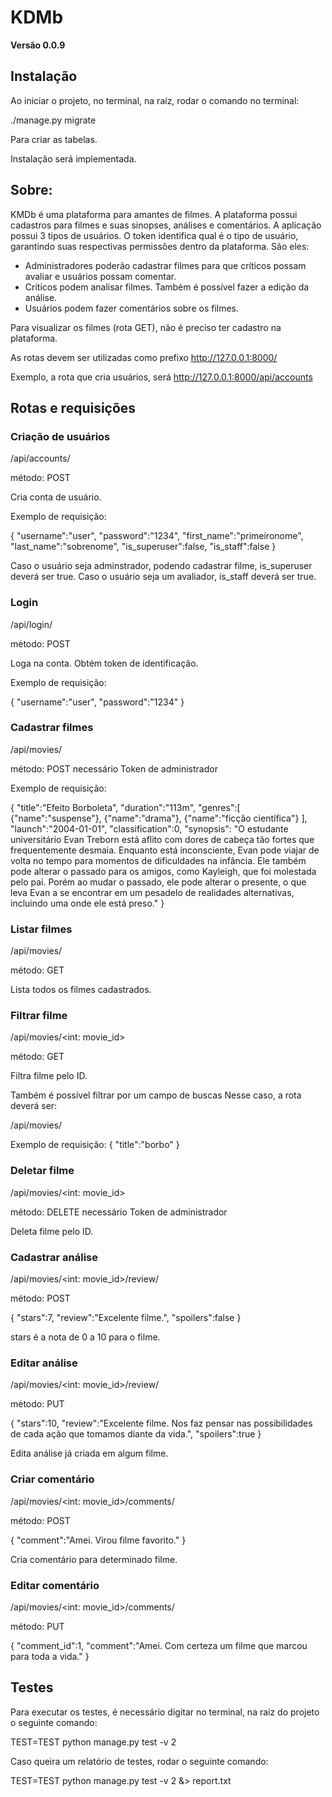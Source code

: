 # KDMb

**Versão 0.0.9**

## Instalação

Ao iniciar o projeto, no terminal, na raiz, rodar o comando no terminal:

./manage.py migrate

Para criar as tabelas.

Instalação será implementada.


## Sobre:

KMDb é uma plataforma para amantes de filmes. A plataforma possui cadastros para filmes e suas sinopses, análises e comentários.
A aplicação possui 3 tipos de usuários. O token identifica qual é o tipo de usuário, garantindo suas respectivas permissões dentro da plataforma. São eles:
* Administradores poderão cadastrar filmes para que críticos possam avaliar e usuários possam comentar.
* Críticos podem analisar filmes. Também é possível fazer a edição da análise.
* Usuários podem fazer comentários sobre os filmes.

Para visualizar os filmes (rota GET), não é preciso ter cadastro na plataforma. 

As rotas devem ser utilizadas como prefixo http://127.0.0.1:8000/

Exemplo, a rota que cria usuários, será http://127.0.0.1:8000/api/accounts


## Rotas e requisições


### Criação de usuários

/api/accounts/

método: POST

Cria conta de usuário.

Exemplo de requisição:

{
	"username":"user",
	"password":"1234",
	"first_name":"primeironome",
	"last_name":"sobrenome",
	"is_superuser":false,
	"is_staff":false
}

Caso o usuário seja adminstrador, podendo cadastrar filme, is_superuser deverá ser true.
Caso o usuário seja um avaliador, is_staff deverá ser true.

### Login

/api/login/

método: POST

Loga na conta. Obtém token de identificação.

Exemplo de requisição:

{
	"username":"user",
	"password":"1234"
}

### Cadastrar filmes

/api/movies/

método: POST
necessário Token de administrador

Exemplo de requisição:

{
	"title":"Efeito Borboleta",
	"duration":"113m",
	"genres":[
		{"name":"suspense"},
		{"name":"drama"},
		{"name":"ficção científica"}
	],
	"launch":"2004-01-01",
	"classification":0,
	"synopsis": "O estudante universitário Evan Treborn está aflito com dores de cabeça tão fortes que frequentemente desmaia. Enquanto está inconsciente, Evan pode viajar de volta no tempo para momentos de dificuldades na infância. Ele também pode alterar o passado para os amigos, como Kayleigh, que foi molestada pelo pai. Porém ao mudar o passado, ele pode alterar o presente, o que leva Evan a se encontrar em um pesadelo de realidades alternativas, incluindo uma onde ele está preso."
}

### Listar filmes

/api/movies/

método: GET

Lista todos os filmes cadastrados.

### Filtrar filme

/api/movies/<int: movie_id>

método: GET

Filtra filme pelo ID.

Também é possível filtrar por um campo de buscas
Nesse caso, a rota deverá ser:

/api/movies/

Exemplo de requisição:
{
	"title":"borbo"
}

### Deletar filme

/api/movies/<int: movie_id>

método: DELETE
necessário Token de administrador

Deleta filme pelo ID.

### Cadastrar análise

/api/movies/<int: movie_id>/review/

método: POST

{
	"stars":7,
	"review":"Excelente filme.",
	"spoilers":false
}

stars é a nota de 0 a 10 para o filme. 

### Editar análise

/api/movies/<int: movie_id>/review/

método: PUT

{
	"stars":10,
	"review":"Excelente filme. Nos faz pensar nas possibilidades de cada ação que tomamos diante da vida.",
	"spoilers":true
}

Edita análise já criada em algum filme. 

### Criar comentário

/api/movies/<int: movie_id>/comments/

método: POST

{
	"comment":"Amei. Virou filme favorito."
}

Cria comentário para determinado filme.

### Editar comentário

/api/movies/<int: movie_id>/comments/

método: PUT

{
"comment_id":1,
"comment":"Amei. Com certeza um filme que marcou para toda a vida."
}


## Testes

Para executar os testes, é necessário digitar no terminal, na raíz do projeto o seguinte comando:

TEST=TEST python manage.py test -v 2

Caso queira um relatório de testes, rodar o seguinte comando:

TEST=TEST python manage.py test -v 2 &> report.txt

